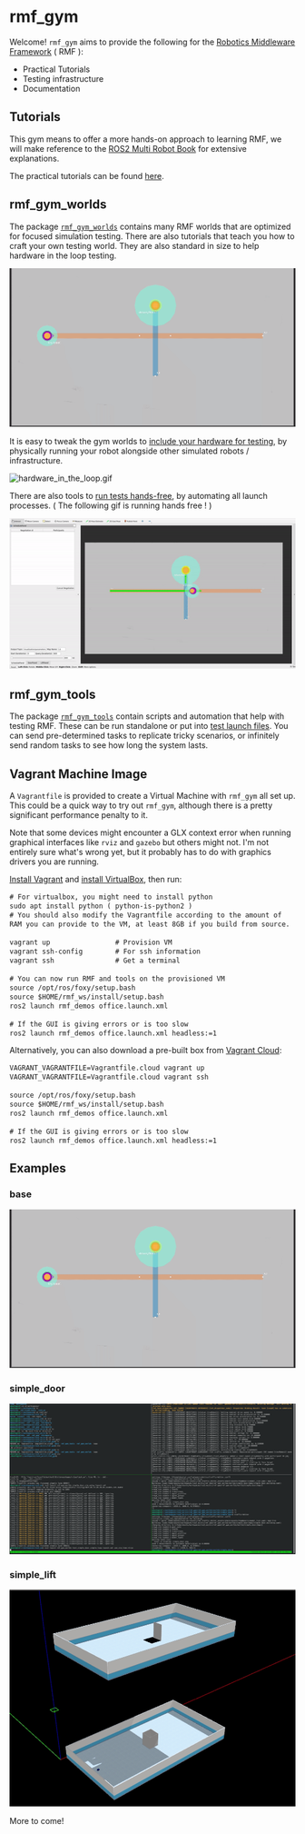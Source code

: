 # rmf_gym

Welcome! `rmf_gym` aims to provide the following for the [Robotics Middleware Framework](https://github.com/open-rmf/rmf_demos) ( RMF ):
* Practical Tutorials
* Testing infrastructure 
* Documentation

## Tutorials
This gym means to offer a more hands-on approach to learning RMF, we will make reference to the [ROS2 Multi Robot Book](https://osrf.github.io/ros2multirobotbook/) for extensive explanations.

The practical tutorials can be found [here](/docs).

## rmf_gym_worlds
The package [`rmf_gym_worlds`](/rmf_gym_worlds) contains many RMF worlds that are optimized for focused simulation testing. There are also tutorials that teach you how to craft your own testing world. They are also standard in size to help hardware in the loop testing.

![base.gif](/docs/gifs/base.gif)

It is easy to tweak the gym worlds to [include your hardware for testing](/docs/hardware_integration/mobile_robot/magni/05-hardware-testing.md), by physically running your robot alongside other simulated robots / infrastructure. 

![hardware_in_the_loop.gif](/docs/gifs/hardware_in_the_loop.gif)

There are also tools to [run tests hands-free](/rmf_gym_worlds/README.md/#Automated-testing), by automating all launch processes. ( The following gif is running hands free ! )

![auto_run_tests.gif](/docs/gifs/auto_run_tests.gif)

## rmf_gym_tools
The package [`rmf_gym_tools`](/rmf_gym_tools) contain scripts and automation that help with testing RMF. These can be run standalone or put into [test launch files](/rmf_gym_worlds/worlds/base/tests). You can send pre-determined tasks to replicate tricky scenarios, or infinitely send random tasks to see how long the system lasts.

## Vagrant Machine Image
A `Vagrantfile` is provided to create a Virtual Machine with `rmf_gym` all set up. This could be a quick way to try out `rmf_gym`, although there is a pretty significant performance penalty to it.

Note that some devices might encounter a GLX context error when running graphical interfaces like `rviz` and `gazebo` but others might not. I'm not entirely sure what's wrong yet, but it probably has to do with graphics drivers you are running.

[Install Vagrant](https://www.vagrantup.com/docs/installation) and [install VirtualBox](https://www.virtualbox.org/wiki/Linux_Downloads), then run:
```
# For virtualbox, you might need to install python
sudo apt install python ( python-is-python2 )
# You should also modify the Vagrantfile according to the amount of RAM you can provide to the VM, at least 8GB if you build from source.

vagrant up                # Provision VM
vagrant ssh-config        # For ssh information
vagrant ssh               # Get a terminal

# You can now run RMF and tools on the provisioned VM
source /opt/ros/foxy/setup.bash
source $HOME/rmf_ws/install/setup.bash
ros2 launch rmf_demos office.launch.xml

# If the GUI is giving errors or is too slow
ros2 launch rmf_demos office.launch.xml headless:=1
```

Alternatively, you can also download a pre-built box from [Vagrant Cloud](https://app.vagrantup.com/cnboonhan/boxes/rmf):
```
VAGRANT_VAGRANTFILE=Vagrantfile.cloud vagrant up
VAGRANT_VAGRANTFILE=Vagrantfile.cloud vagrant ssh

source /opt/ros/foxy/setup.bash
source $HOME/rmf_ws/install/setup.bash
ros2 launch rmf_demos office.launch.xml

# If the GUI is giving errors or is too slow
ros2 launch rmf_demos office.launch.xml headless:=1
```

## Examples

### base
![base.gif](/docs/gifs/base.gif)

### simple_door
![simple_door.gif](/docs/gifs/simple_door.gif)

### simple_lift
![simple_lift.gif](/docs/gifs/simple_lift.gif)

More to come!
